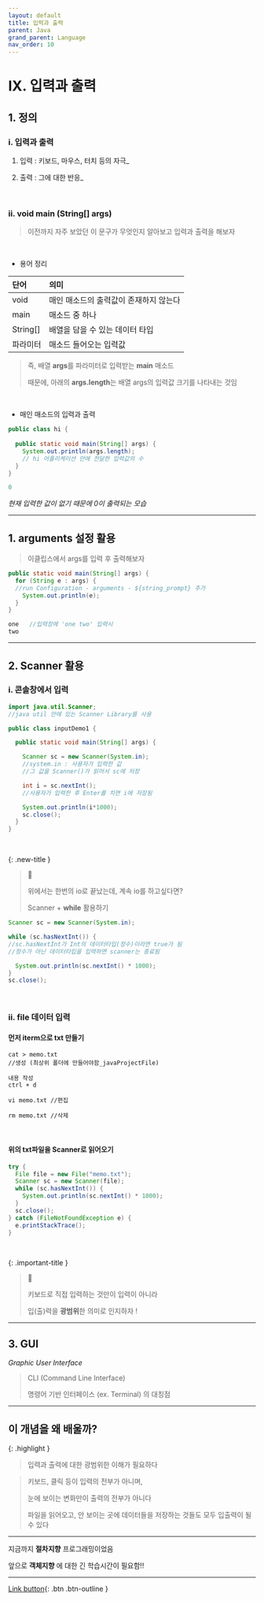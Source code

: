 ```yaml
---
layout: default
title: 입력과 출력
parent: Java
grand_parent: Language
nav_order: 10
---
```


# IX. 입력과 출력

## 1. 정의

### i. 입력과 출력

1. 입력 : 키보드, 마우스, 터치 등의 자극_

2. 출력 : 그에 대한 반응_

<br/>

### ii. void main (String[] args)

> 이전까지 자주 보았던 이 문구가 무엇인지 알아보고 입력과 출력을 해보자

<br/>

- 용어 정리

| 단어          | 의미                            |
|:-------------|:-------------------------------|
| void         | 매인 매소드의 출력값이 존재하지 않는다  |
| main         | 매소드 중 하나                    |
| String[]     | 배열을 담을 수 있는 데이터 타입       |
| 파라미터       | 매소드 들어오는 입력값               | 

> 즉, 배열 **args**를 파라미터로 입력받는 **main** 매소드
>
> 때문에, 아래의 **args.length**는 배열 args의 입력값 크기를 나타내는 것임

<br/>

- 매인 매소드의 입력과 출력

```java
public class hi {
	
  public static void main(String[] args) {
    System.out.println(args.length); 
    // hi 어플리케이션 안에 전달한 입력값의 수
  }
}
```

```java
0
```

_현재 입력한 값이 없기 때문에 0이 출력되는 모습_

---

## 1. arguments 설정 활용

> 이클립스에서 args를 입력 후 출력해보자

```java
public static void main(String[] args) {
  for (String e : args) {       
  //run Configuration - arguments - ${string_prompt} 추가
    System.out.println(e);
  }
}
```

```java
one   //입력창에 'one two' 입력시
two
```

---

## 2. Scanner 활용

### i. 콘솔창에서 입력

```java
import java.util.Scanner;
//java util 안에 있는 Scanner Library를 사용

public class inputDemo1 {

  public static void main(String[] args) {

    Scanner sc = new Scanner(System.in);
    //system.in : 사용자가 입력한 값
    //그 값을 Scanner()가 읽어서 sc에 저장

    int i = sc.nextInt();
    //사용자가 입력한 후 Enter를 치면 i에 저장됨

    System.out.println(i*1000);
    sc.close();
  }
}
```

<br/>

{: .new-title }
> 🧐
>
> 위에서는 한번의 io로 끝났는데, 계속 io를 하고싶다면?
>
> Scanner + **while** 활용하기

```java
Scanner sc = new Scanner(System.in);

while (sc.hasNextInt()) {
//sc.hasNextInt가 Int의 데이터타입(정수)이라면 true가 됨
//정수가 아닌 데이터타입을 입력하면 scanner는 종료됨

  System.out.println(sc.nextInt() * 1000);
}
sc.close();
```

<br/>

### ii. file 데이터 입력

#### **먼저 iterm으로 txt 만들기**

```
cat > memo.txt
//생성 (최상위 폴더에 만들어야함_javaProjectFile)

내용 작성
ctrl + d

vi memo.txt //편집

rm memo.txt //삭제
```

<br/>

#### **위의 txt파일을 Scanner로 읽어오기**

```java
try {
  File file = new File("memo.txt");
  Scanner sc = new Scanner(file);
  while (sc.hasNextInt()) {
    System.out.println(sc.nextInt() * 1000);
  }
  sc.close();
} catch (FileNotFoundException e) {
  e.printStackTrace();
}
```

<br/>

{: .important-title }
> 🐷
>
> 키보드로 직접 입력하는 것만이 입력이 아니라
>
> 입(출)력을 **광범위**한 의미로 인지하자 !

---

## 3. GUI
_Graphic User Interface_

> CLI (Command Line Interface)
>
> 명령어 기반 인터페이스 (ex. Terminal) 의 대칭점

---

## **이 개념을 왜 배울까?**

{: .highlight }
> 입력과 출력에 대한 광범위한 이해가 필요하다

> 키보드, 클릭 등이 입력의 전부가 아니며,
>
> 눈에 보이는 변화만이 출력의 전부가 아니다
>
> 파일을 읽어오고, 안 보이는 곳에 데이터들을 저장하는 것들도 모두 입출력이 될 수 있다

---

지금까지 **절차지향** 프로그래밍이었음

앞으로 **객체지향** 에 대한 긴 학습시간이 필요함!!

---

[Link button](https://opentutorials.org/course/1223/5575){: .btn .btn-outline }